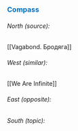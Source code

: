 
 




### <span style="color:#0070c0">Compass</span>
###### North (source):
[[Vagabond. Бродяга]]

###### West (similar):
[[We Are Infinite]]

###### East (opposite):


###### South (topic):
